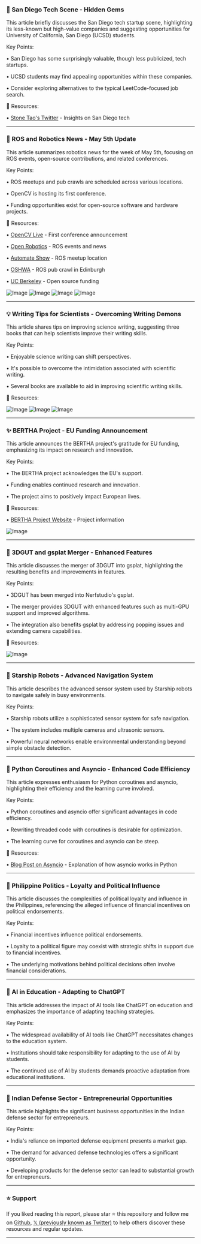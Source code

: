 ### 🤖 San Diego Tech Scene - Hidden Gems

This article briefly discusses the San Diego tech startup scene, highlighting its less-known but high-value companies and suggesting opportunities for University of California, San Diego (UCSD) students.

Key Points:

• San Diego has some surprisingly valuable, though less publicized, tech startups.

•  UCSD students may find appealing opportunities within these companies.

•  Consider exploring alternatives to the typical LeetCode-focused job search.


🔗 Resources:

• [Stone Tao's Twitter](https://x.com/Stone_Tao) - Insights on San Diego tech


---
### 🚀 ROS and Robotics News - May 5th Update

This article summarizes robotics news for the week of May 5th, focusing on ROS events, open-source contributions, and related conferences.

Key Points:

• ROS meetups and pub crawls are scheduled across various locations.

• OpenCV is hosting its first conference.

• Funding opportunities exist for open-source software and hardware projects.


🔗 Resources:

• [OpenCV Live](https://x.com/opencvlive) - First conference announcement

• [Open Robotics](https://x.com/OpenRoboticsOrg) - ROS events and news

• [Automate Show](https://x.com/AutomateShow) - ROS meetup location

• [OSHWA](https://x.com/oshwassociation) - ROS pub crawl in Edinburgh

• [UC Berkeley](https://x.com/UCBerkeley) - Open source funding

![Image](https://pbs.twimg.com/tweet_video_thumb/GqiIUrrW4AAuLo4.jpg)
![Image](https://pbs.twimg.com/tweet_video_thumb/GqiIUrnWMAAG1wz.jpg)
![Image](https://pbs.twimg.com/tweet_video_thumb/GqiIUqibcAI3caP.jpg)
![Image](https://pbs.twimg.com/media/GqiIUqgbcAAmtX0?format=jpg&name=360x360)


---
### 💡 Writing Tips for Scientists - Overcoming Writing Demons

This article shares tips on improving science writing, suggesting three books that can help scientists improve their writing skills.

Key Points:

•  Enjoyable science writing can shift perspectives.

•  It's possible to overcome the intimidation associated with scientific writing.

•  Several books are available to aid in improving scientific writing skills.


🔗 Resources:

![Image](https://pbs.twimg.com/media/GqgS1WuaYAAdTat?format=jpg&name=small)
![Image](https://pbs.twimg.com/media/GqgS4t2XkAEmUWw?format=png&name=small)
![Image](https://pbs.twimg.com/media/GqgS8eeboAA-WOq?format=png&name=small)


---
### ✨ BERTHA Project - EU Funding Announcement

This article announces the BERTHA project's gratitude for EU funding, emphasizing its impact on research and innovation.

Key Points:

•  The BERTHA project acknowledges the EU's support.

•  Funding enables continued research and innovation.

•  The project aims to positively impact European lives.


🔗 Resources:

• [BERTHA Project Website](http://berthaproject.eu) - Project information

![Image](https://pbs.twimg.com/media/GqLovrfWwAA0yhL?format=jpg&name=small)

---
### 🤖 3DGUT and gsplat Merger - Enhanced Features

This article discusses the merger of 3DGUT into gsplat, highlighting the resulting benefits and improvements in features.

Key Points:

• 3DGUT has been merged into Nerfstudio's gsplat.

•  The merger provides 3DGUT with enhanced features such as multi-GPU support and improved algorithms.

•  The integration also benefits gsplat by addressing popping issues and extending camera capabilities.


🔗 Resources:

![Image](https://pbs.twimg.com/amplify_video_thumb/1920855052639465472/img/LPJErqOteuq29HhY.jpg)


---
### 🤖 Starship Robots - Advanced Navigation System

This article describes the advanced sensor system used by Starship robots to navigate safely in busy environments.

Key Points:

• Starship robots utilize a sophisticated sensor system for safe navigation.

• The system includes multiple cameras and ultrasonic sensors.

•  Powerful neural networks enable environmental understanding beyond simple obstacle detection.


---
### 🤖 Python Coroutines and Asyncio - Enhanced Code Efficiency

This article expresses enthusiasm for Python coroutines and asyncio, highlighting their efficiency and the learning curve involved.

Key Points:

• Python coroutines and asyncio offer significant advantages in code efficiency.

• Rewriting threaded code with coroutines is desirable for optimization.

• The learning curve for coroutines and asyncio can be steep.


🔗 Resources:

• [Blog Post on Asyncio](https://tenthousandmeters.com/blog/python-behind-the-scenes-12-how-asyncawait-works-in-python/) - Explanation of how asyncio works in Python


---
###  🤖 Philippine Politics -  Loyalty and Political Influence

This article discusses the complexities of political loyalty and influence in the Philippines, referencing the alleged influence of financial incentives on political endorsements.

Key Points:

•  Financial incentives influence political endorsements.

•  Loyalty to a political figure may coexist with strategic shifts in support due to financial incentives.

•  The underlying motivations behind political decisions often involve financial considerations.


---
### 🤖 AI in Education - Adapting to ChatGPT

This article addresses the impact of AI tools like ChatGPT on education and emphasizes the importance of adapting teaching strategies.

Key Points:

•  The widespread availability of AI tools like ChatGPT necessitates changes to the education system.

•  Institutions should take responsibility for adapting to the use of AI by students.

•  The continued use of AI by students demands proactive adaptation from educational institutions.


---
### 🤖 Indian Defense Sector - Entrepreneurial Opportunities

This article highlights the significant business opportunities in the Indian defense sector for entrepreneurs.

Key Points:

• India's reliance on imported defense equipment presents a market gap.

•  The demand for advanced defense technologies offers a significant opportunity.

•  Developing products for the defense sector can lead to substantial growth for entrepreneurs.


---

### ⭐️ Support

If you liked reading this report, please star ⭐️ this repository and follow me on [Github](https://github.com/Drix10), [𝕏 (previously known as Twitter)](https://x.com/DRIX_10_) to help others discover these resources and regular updates.

---